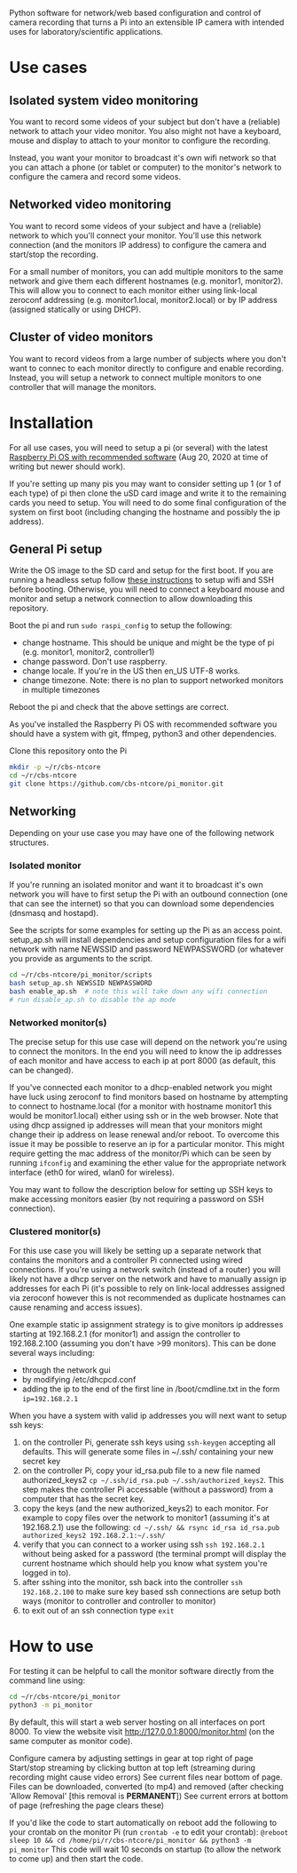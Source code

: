 Python software for network/web based configuration and control of camera recording
that turns a Pi into an extensible IP camera with intended uses for 
laboratory/scientific applications.


# Use cases

## Isolated system video monitoring

You want to record some videos of your subject but don't have a (reliable) network 
to attach your video monitor. You also might not have a keyboard, mouse and display
to attach to your monitor to configure the recording.

Instead, you want your monitor to broadcast it's own wifi network so that you 
can attach a phone (or tablet or computer) to the monitor's network to configure 
the camera and record some videos.

## Networked video monitoring

You want to record some videos of your subject and have a (reliable) network 
to which you'll connect your monitor. You'll use this network connection (and
the monitors IP address) to configure the camera and start/stop the recording.

For a small number of monitors, you can add multiple monitors to the same network 
and give them each different hostnames (e.g. monitor1, monitor2). This 
will allow you to connect to each monitor either using link-local zeroconf 
addressing (e.g. monitor1.local, monitor2.local) or by IP address (assigned 
statically or using DHCP).

## Cluster of video monitors

You want to record videos from a large number of subjects where you don't 
want to connec to each monitor directly to configure and enable recording.
Instead, you will setup a network to connect multiple monitors to one controller 
that will manage the monitors.


# Installation

For all use cases, you will need to setup a pi (or several) with the latest 
[Raspberry Pi OS with recommended software](https://www.raspberrypi.org/software/operating-systems/) 
(Aug 20, 2020 at time of writing but newer should work).

If you're setting up many pis you may want to consider setting up 1 (or 1 of each type) 
of pi then clone the uSD card image and write it to the remaining cards you need 
to setup. You will need to do some final configuration of the system 
on first boot (including changing the hostname and possibly the ip address).

## General Pi setup

Write the OS image to the SD card and setup for the first boot. If you are running 
a headless setup follow 
[these instructions](https://www.raspberrypi.org/documentation/configuration/wireless/headless.md) 
to setup wifi and SSH before booting. Otherwise, you will need to connect a keyboard 
mouse and monitor and setup a network connection to allow downloading this repository.

Boot the pi and run ```sudo raspi_config``` to setup the following:
- change hostname. This should be unique and might be the type of pi (e.g. monitor1, monitor2, controller1)
- change password. Don't use raspberry.
- change locale. If you're in the US then en_US UTF-8 works.
- change timezone. Note: there is no plan to support networked monitors in multiple timezones

Reboot the pi and check that the above settings are correct.

As you've installed the Raspberry Pi OS with recommended software you should have a 
system with git, ffmpeg, python3 and other dependencies.

Clone this repository onto the Pi

```bash
mkdir -p ~/r/cbs-ntcore
cd ~/r/cbs-ntcore
git clone https://github.com/cbs-ntcore/pi_monitor.git
```

## Networking

Depending on your use case you may have one of the following network structures.

### Isolated monitor

If you're running an isolated monitor and want it to broadcast it's own network you
will have to first setup the Pi with an outbound connection (one that can see 
the internet) so that you can download some dependencies (dnsmasq and hostapd).

See the scripts for some examples for setting up the Pi as an access point.
setup_ap.sh will install dependencies and setup configuration files for a wifi network 
with name NEWSSID and password NEWPASSWORD (or whatever you provide as arguments 
to the script.

```bash
cd ~/r/cbs-ntcore/pi_monitor/scripts
bash setup_ap.sh NEWSSID NEWPASSWORD
bash enable_ap.sh  # note this will take down any wifi connection
# run disable_ap.sh to disable the ap mode
```

### Networked monitor(s)

The precise setup for this use case will depend on the network you're using to 
connect the monitors. In the end you will need to know the ip addresses of each 
monitor and have access to each ip at port 8000 (as default, this can be changed).

If you've connected each monitor to a dhcp-enabled network you might have luck using 
zeroconf to find monitors based on hostname by attempting to connect to hostname.local
(for a monitor with hostname monitor1 this would be monitor1.local) either using ssh
or in the web browser. Note that using dhcp assigned ip addresses will mean that 
your monitors might change their ip address on lease renewal and/or reboot. To 
overcome this issue it may be possible to reserve an ip for a particular monitor.
This might require getting the mac address of the monitor/Pi which can be seen by 
running ```ifconfig``` and examining the ether value for the appropriate network 
interface (eth0 for wired, wlan0 for wireless).

You may want to follow the description below for setting up SSH keys to make
accessing monitors easier (by not requiring a password on SSH connection).

### Clustered monitor(s)

For this use case you will likely be setting up a separate network that contains 
the monitors and a controller Pi connected using wired connections. If you're 
using a network switch (instead of a router) you will likely not have a dhcp 
server on the network and have to manually assign ip addresses for each Pi
(it's possible to rely on link-local addresses assigned via zeroconf however 
this is not recommended as duplicate hostnames can cause renaming and access 
issues).

One example static ip assignment strategy is to give monitors ip addresses starting
at 192.168.2.1 (for monitor1) and assign the controller to 192.168.2.100 
(assuming you don't have >99 monitors). This can be done several ways including:

- through the network gui
- by modifying /etc/dhcpcd.conf
- adding the ip to the end of the first line in /boot/cmdline.txt in the form ```ip=192.168.2.1```

When you have a system with valid ip addresses you will next want to setup ssh keys:

1) on the controller Pi, generate ssh keys using ```ssh-keygen``` accepting all 
defaults. This will generate some files in ~/.ssh/ containing your new secret key
2) on the controller Pi, copy your id_rsa.pub file to a new file named authorized_keys2
```cp ~/.ssh/id_rsa.pub ~/.ssh/authorized_keys2```. This step makes the controller Pi
accessable (without a password) from a computer that has the secret key.
3) copy the keys (and the new authorized_keys2) to each monitor. For example to copy files 
over the network to monitor1 (assuming it's at 192.168.2.1) use the following: 
```cd ~/.ssh/ && rsync id_rsa id_rsa.pub authorized_keys2 192.168.2.1:~/.ssh/```
4) verify that you can connect to a worker using ssh ```ssh 192.168.2.1``` without 
being asked for a password (the terminal prompt will display the current hostname 
which should help you know what system you're logged in to).
5) after sshing into the monitor, ssh back into the controller ```ssh 192.168.2.100```
to make sure key based ssh connections are setup both ways (monitor to controller and 
controller to monitor)
6) to exit out of an ssh connection type ```exit```


# How to use

For testing it can be helpful to call the monitor software directly from the command line using:

```bash
cd ~/r/cbs-ntcore/pi_monitor
python3 -m pi_monitor
```

By default, this will start a web server hosting on all interfaces on port 8000. To 
view the website visit http://127.0.0.1:8000/monitor.html (on the same computer as 
monitor code).

Configure camera by adjusting settings in gear at top right of page
Start/stop streaming by clicking button at top left (streaming during recording might cause video errors)
See current files near bottom of page. Files can be downloaded, converted (to mp4) and removed (after checking 'Allow Removal' [this removal is **PERMANENT**])
See current errors at bottom of page (refreshing the page clears these)

If you'd like the code to start automatically on reboot add the following to your 
crontab on the monitor Pi (run ```crontab -e``` to edit your crontab):
```@reboot sleep 10 && cd /home/pi/r/cbs-ntcore/pi_monitor && python3 -m pi_monitor```
This code will wait 10 seconds on startup (to allow the network to come up) and then 
start the code.
